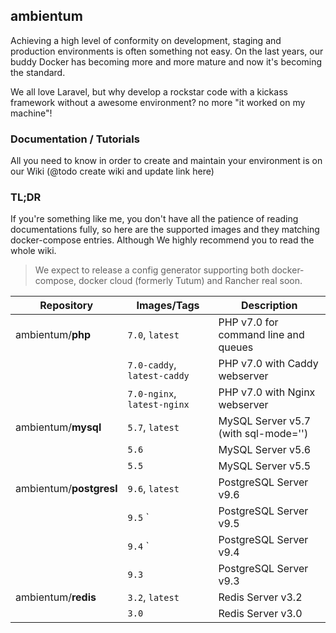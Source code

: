 ## ambientum
Achieving a high level of conformity on development, staging and production environments is often something not easy. On the last years, our buddy Docker has becoming more and more mature and now it's becoming the standard.

We all love Laravel, but why develop a rockstar code with a kickass framework without a awesome environment? no more "it worked on my machine"!

### Documentation / Tutorials
All you need to know in order to create and maintain your environment is on our Wiki (@todo create wiki and update link here)

### TL;DR
If you're something like me, you don't have all the patience of reading documentations fully, so here are the supported images and they matching docker-compose entries. Although We highly recommend you to read the whole wiki.

> We expect to release a config generator supporting both docker-compose, docker cloud (formerly Tutum) and Rancher real soon.

|Repository                | Images/Tags                  | Description                                        |
|--------------------------|------------------------------|----------------------------------------------------|
| ambientum/**php**        | `7.0`, `latest`              | PHP v7.0 for command line and queues               |
|                          | `7.0-caddy`, `latest-caddy`  | PHP v7.0 with Caddy webserver                      |
|                          | `7.0-nginx`, `latest-nginx`  | PHP v7.0 with Nginx webserver                      |
| ambientum/**mysql**      | `5.7`, `latest`              | MySQL Server v5.7 (with sql-mode='')               |
|                          | `5.6`                        | MySQL Server v5.6                                  |
|                          | `5.5`                        | MySQL Server v5.5                                  |
| ambientum/**postgresl**  | `9.6`, `latest`              | PostgreSQL Server v9.6                             |
|                          | `9.5`         `              | PostgreSQL Server v9.5                             |
|                          | `9.4`         `              | PostgreSQL Server v9.4                             |
|                          | `9.3`                        | PostgreSQL Server v9.3                             |
| ambientum/**redis**      | `3.2`, `latest`              | Redis Server v3.2                                  |
|                          | `3.0`                        | Redis Server v3.0                                  |


